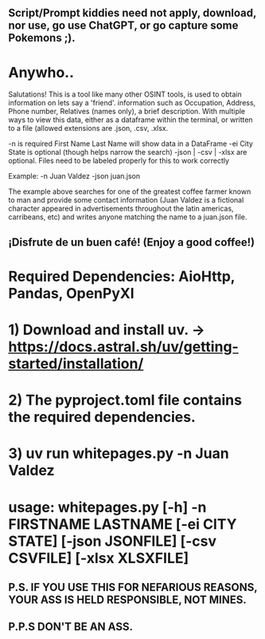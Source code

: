 ## Script/Prompt kiddies need not apply, download, nor use, go use ChatGPT, or go capture some Pokemons ;).

# Anywho..

Salutations! This is a tool like many other OSINT tools, is used to obtain information on lets say a 'friend'.
information such as Occupation, Address, Phone number, Relatives (names only), a brief description.
With multiple ways to view this data, either as a dataframe within the terminal, or written to a file (allowed
extensions are .json, .csv, .xlsx.

-n is required First Name Last Name will show data in a DataFrame
-ei City State is optional (though helps narrow the search)
-json | -csv | -xlsx are optional. Files need to be labeled properly for this to work correctly 

Example: -n Juan Valdez -json juan.json

The example above searches for one of the greatest coffee farmer known to man and provide some contact information
(Juan Valdez is a fictional character appeared in advertisements throughout the latin americas, carribeans, etc)
and writes anyone matching the name to a juan.json file.
## ¡Disfrute de un buen café! (Enjoy a good coffee!)

# Required Dependencies: AioHttp, Pandas, OpenPyXl
# 1) Download and install uv. -> https://docs.astral.sh/uv/getting-started/installation/
# 2) The pyproject.toml file contains the required dependencies.
# 3) uv run whitepages.py -n Juan Valdez 

# usage: whitepages.py [-h] -n FIRSTNAME LASTNAME [-ei CITY STATE] [-json JSONFILE] [-csv CSVFILE] [-xlsx XLSXFILE]

## P.S. IF YOU USE THIS FOR NEFARIOUS REASONS, YOUR ASS IS HELD RESPONSIBLE, NOT MINES.

## P.P.S DON'T BE AN ASS.
